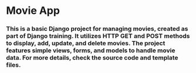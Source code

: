 # Movie App

### This is a basic Django project for managing movies, created as part of Django training. It utilizes HTTP GET and POST methods to display, add, update, and delete movies. The project features simple views, forms, and models to handle movie data. For more details, check the source code and template files.
